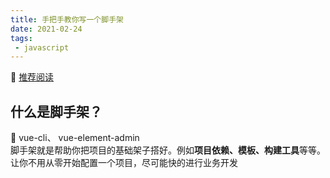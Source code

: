 ```yaml
---
title: 手把手教你写一个脚手架
date: 2021-02-24
tags:
 - javascript
---
```

<Boxx type='tip' />

:dolphin: [推荐阅读](https://juejin.cn/post/6932610749906812935)

## 什么是脚手架？
:chestnut: vue-cli、 vue-element-admin    
脚手架就是帮助你把项目的基础架子搭好。例如**项目依赖、模板、构建工具**等等。让你不用从零开始配置一个项目，尽可能快的进行业务开发
